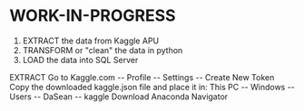 # WORK-IN-PROGRESS
1. EXTRACT the data from Kaggle APU
2. TRANSFORM or "clean" the data in python
3. LOAD the data into SQL Server 

EXTRACT
Go to Kaggle.com -- Profile -- Settings -- Create New Token
Copy the downloaded kaggle.json file and place it in: This PC -- Windows -- Users -- DaSean -- kaggle
Download Anaconda Navigator


